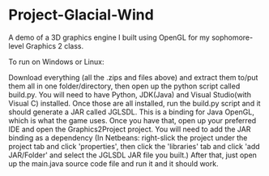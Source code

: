# Project-Glacial-Wind
A demo of a 3D graphics engine I built using OpenGL for my sophomore-level Graphics 2 class. 

To run on Windows or Linux: 

Download everything (all the .zips and files above) and extract them to/put them all in one folder/directory, then open up the python script called build.py. You will need to have Python, JDK(Java) and Visual Studio(with Visual C) installed. Once those are all installed, run the build.py script and it should generate a JAR called JGLSDL. This is a binding for Java OpenGL, which is what the game uses. Once you have that, open up your preferred IDE and open the Graphics2Project project. You will need to add the JAR binding as a dependency (In Netbeans: right-slick the project under the project tab and click 'properties', then click the 'libraries' tab and click 'add JAR/Folder' and select the JGLSDL JAR file you built.) After that, just open up the main.java source code file and run it and it should work.
